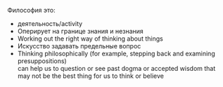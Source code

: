 Философия это:
- деятельность/activity
- Оперирует на границе знания и незнания
- Working out the right way of thinking about things
- Искусство задавать предельные вопрос
- Thinking  philosophically  (for  example,  stepping  back  and  examining  presuppositions)  
can help us to question or see past dogma or accepted wisdom that may not be the best 
thing for us to think or believe 
